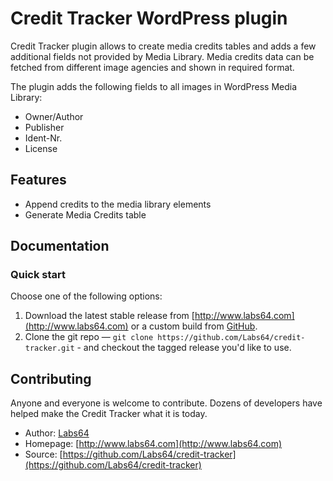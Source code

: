 # Credit Tracker WordPress plugin

Credit Tracker plugin allows to create media credits tables and adds a few additional fields not provided by Media Library.
Media credits data can be fetched from different image agencies and shown in required format.

The plugin adds the following fields to all images in WordPress Media Library:
* Owner/Author
* Publisher
* Ident-Nr.
* License


## Features

* Append credits to the media library elements
* Generate Media Credits table


## Documentation

### Quick start

Choose one of the following options:

1. Download the latest stable release from [http://www.labs64.com](http://www.labs64.com) or a custom build from
   [GitHub](https://github.com/Labs64/credit-tracker).
2. Clone the git repo — `git clone https://github.com/Labs64/credit-tracker.git` - and checkout the tagged release you'd like to use.


## Contributing

Anyone and everyone is welcome to contribute. Dozens of developers have helped make the Credit Tracker what it is today.


* Author: [Labs64](http://www.labs64.com)
* Homepage: [http://www.labs64.com](http://www.labs64.com)
* Source: [https://github.com/Labs64/credit-tracker](https://github.com/Labs64/credit-tracker)
